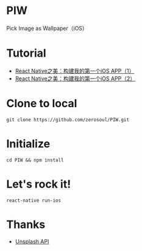 # PIW
Pick Image as Wallpaper（iOS）

# Tutorial

- [React Native之美：构建我的第一个iOS APP（1）](http://zerosoul.github.io/2016/06/05/building-my-first-ios-app-with-react-native-part-one/)
- [React Native之美：构建我的第一个iOS APP（2）](http://zerosoul.github.io/2016/06/07/building-my-first-ios-app-with-react-native-part-two/)

# Clone to local
`git clone https://github.com/zerosoul/PIW.git`

# Initialize
`cd PIW && npm install`

# Let's rock it!

`react-native run-ios`

# Thanks
- [Unsplash API](https://unsplash.it/)
